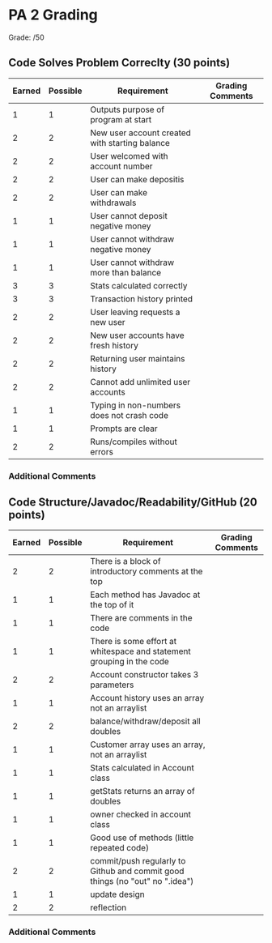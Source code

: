 # PA 2 Grading

Grade: /50

## Code Solves Problem Correclty (30 points)

| Earned | Possible | Requirement                                   | Grading Comments |
|--------|----------|-----------------------------------------------|------------------|
|1       | 1        |Outputs purpose of program at start| |
|2       | 2        |New user account created with starting balance| |
|2       | 2        |User welcomed with account number| |
|2       | 2        |User can make depositis| |
|2       | 2        |User can make withdrawals| |
|1       | 1        |User cannot deposit negative money| |
|1       | 1        |User cannot withdraw negative money| |
|1       | 1        |User cannot withdraw more than balance| |
|3       | 3        |Stats calculated correctly| |
|3       | 3        |Transaction history printed| |
|2       | 2        |User leaving requests a new user| |
|2       | 2        |New user accounts have fresh history| |
|2       | 2        |Returning user maintains history| |
|2       | 2        |Cannot add unlimited user accounts| |
|1       | 1        |Typing in non-numbers does not crash code| |
|1       | 1        |Prompts are clear| |
|2       | 2        |Runs/compiles without errors| |


### Additional Comments


## Code Structure/Javadoc/Readability/GitHub (20 points)

| Earned | Possible | Requirement                                                | Grading Comments |
|--------|----------|------------------------------------------------------------|------------------|
|2       | 2        |There is a block of introductory comments at the top| |
|1       | 1        |Each method has Javadoc at the top of it| |
|1       | 1        |There are comments in the code| |
|1       | 1        |There is some effort at whitespace and statement grouping in the code| |
|2       | 2        |Account constructor takes 3 parameters| |
|1       | 1        |Account history uses an array not an arraylist| |
|2       | 2        |balance/withdraw/deposit all doubles| |
|1       | 1        |Customer array uses an array, not an arraylist| |
|1       | 1        |Stats calculated in Account class| |
|1       | 1        |getStats returns an array of doubles| |
|1       | 1        |owner checked in account class| |
|1       | 1        | Good use of methods (little repeated code) | |
|2       | 2        | commit/push regularly to Github and commit good things (no "out" no ".idea")| |
|1       | 1        | update design                                          | |
|2       | 2        | reflection                                             | |                                                          
### Additional Comments
